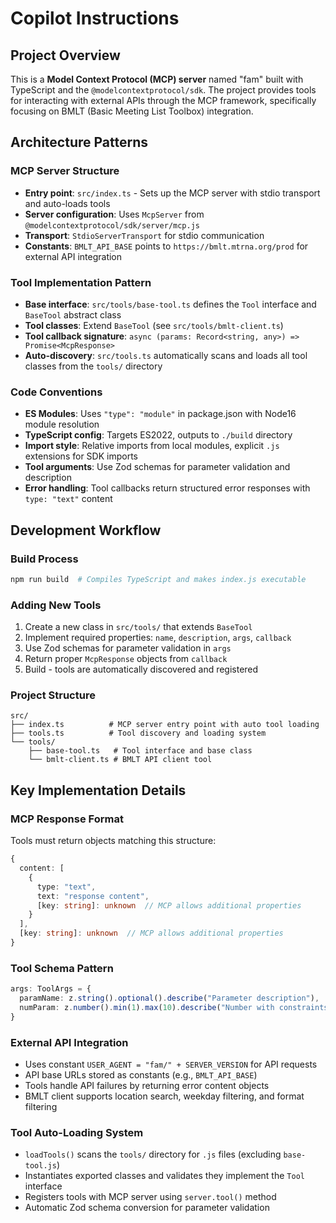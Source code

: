 # Copilot Instructions

## Project Overview
This is a **Model Context Protocol (MCP) server** named "fam" built with TypeScript and the `@modelcontextprotocol/sdk`. The project provides tools for interacting with external APIs through the MCP framework, specifically focusing on BMLT (Basic Meeting List Toolbox) integration.

## Architecture Patterns

### MCP Server Structure
- **Entry point**: `src/index.ts` - Sets up the MCP server with stdio transport and auto-loads tools
- **Server configuration**: Uses `McpServer` from `@modelcontextprotocol/sdk/server/mcp.js`
- **Transport**: `StdioServerTransport` for stdio communication
- **Constants**: `BMLT_API_BASE` points to `https://bmlt.mtrna.org/prod` for external API integration

### Tool Implementation Pattern
- **Base interface**: `src/tools/base-tool.ts` defines the `Tool` interface and `BaseTool` abstract class
- **Tool classes**: Extend `BaseTool` (see `src/tools/bmlt-client.ts`)
- **Tool callback signature**: `async (params: Record<string, any>) => Promise<McpResponse>`
- **Auto-discovery**: `src/tools.ts` automatically scans and loads all tool classes from the `tools/` directory

### Code Conventions
- **ES Modules**: Uses `"type": "module"` in package.json with Node16 module resolution
- **TypeScript config**: Targets ES2022, outputs to `./build` directory
- **Import style**: Relative imports from local modules, explicit `.js` extensions for SDK imports
- **Tool arguments**: Use Zod schemas for parameter validation and description
- **Error handling**: Tool callbacks return structured error responses with `type: "text"` content

## Development Workflow

### Build Process
```bash
npm run build  # Compiles TypeScript and makes index.js executable
```

### Adding New Tools
1. Create a new class in `src/tools/` that extends `BaseTool`
2. Implement required properties: `name`, `description`, `args`, `callback`
3. Use Zod schemas for parameter validation in `args`
4. Return proper `McpResponse` objects from `callback`
5. Build - tools are automatically discovered and registered

### Project Structure
```
src/
├── index.ts          # MCP server entry point with auto tool loading
├── tools.ts          # Tool discovery and loading system
└── tools/
    ├── base-tool.ts   # Tool interface and base class
    └── bmlt-client.ts # BMLT API client tool
```

## Key Implementation Details

### MCP Response Format
Tools must return objects matching this structure:
```typescript
{
  content: [
    {
      type: "text",
      text: "response content",
      [key: string]: unknown  // MCP allows additional properties
    }
  ],
  [key: string]: unknown  // MCP allows additional properties
}
```

### Tool Schema Pattern
```typescript
args: ToolArgs = {
  paramName: z.string().optional().describe("Parameter description"),
  numParam: z.number().min(1).max(10).describe("Number with constraints")
}
```

### External API Integration
- Uses constant `USER_AGENT = "fam/" + SERVER_VERSION` for API requests
- API base URLs stored as constants (e.g., `BMLT_API_BASE`)
- Tools handle API failures by returning error content objects
- BMLT client supports location search, weekday filtering, and format filtering

### Tool Auto-Loading System
- `loadTools()` scans the `tools/` directory for `.js` files (excluding `base-tool.js`)
- Instantiates exported classes and validates they implement the `Tool` interface
- Registers tools with MCP server using `server.tool()` method
- Automatic Zod schema conversion for parameter validation